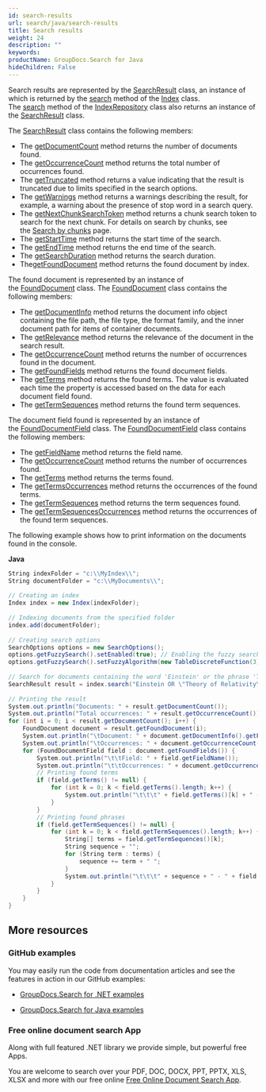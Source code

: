 ```yaml
---
id: search-results
url: search/java/search-results
title: Search results
weight: 24
description: ""
keywords: 
productName: GroupDocs.Search for Java
hideChildren: False
---
```

Search results are represented by the [SearchResult](https://apireference.groupdocs.com/search/java/com.groupdocs.search.results/SearchResult) class, an instance of which is returned by the [search](https://apireference.groupdocs.com/search/java/com.groupdocs.search/Index#search(java.lang.String)) method of the [Index](https://apireference.groupdocs.com/search/java/com.groupdocs.search/Index) class. The [search](https://apireference.groupdocs.com/search/java/com.groupdocs.search/IndexRepository#search(java.lang.String)) method of the [IndexRepository](https://apireference.groupdocs.com/search/java/com.groupdocs.search/IndexRepository) class also returns an instance of the [SearchResult](https://apireference.groupdocs.com/search/java/com.groupdocs.search.results/SearchResult) class.

The [SearchResult](https://apireference.groupdocs.com/search/java/com.groupdocs.search.results/SearchResult) class contains the following members:

*   The [getDocumentCount](https://apireference.groupdocs.com/search/java/com.groupdocs.search.results/SearchResult#getDocumentCount()) method returns the number of documents found.
*   The [getOccurrenceCount](https://apireference.groupdocs.com/search/java/com.groupdocs.search.results/SearchResult#getOccurrenceCount()) method returns the total number of occurrences found.
*   The [getTruncated](https://apireference.groupdocs.com/search/java/com.groupdocs.search.results/SearchResult#getTruncated()) method returns a value indicating that the result is truncated due to limits specified in the search options.
*   The [getWarnings](https://apireference.groupdocs.com/search/java/com.groupdocs.search.results/SearchResult#getWarnings()) method returns a warnings describing the result, for example, a warning about the presence of stop word in a search query.
*   The [getNextChunkSearchToken](https://apireference.groupdocs.com/search/java/com.groupdocs.search.results/SearchResult#getNextChunkSearchToken()) method returns a chunk search token to search for the next chunk. For details on search by chunks, see the [Search by chunks](Search%2Bby%2Bchunks.html) page.
*   The [getStartTime](https://apireference.groupdocs.com/search/java/com.groupdocs.search.results/SearchResult#getStartTime()) method returns the start time of the search.
*   The [getEndTime](https://apireference.groupdocs.com/search/java/com.groupdocs.search.results/SearchResult#getEndTime()) method returns the end time of the search.
*   The [getSearchDuration](https://apireference.groupdocs.com/search/java/com.groupdocs.search.results/SearchResult#getSearchDuration()) method returns the search duration.
*   The[getFoundDocument](https://apireference.groupdocs.com/search/java/com.groupdocs.search.results/SearchResult#getFoundDocument(int)) method returns the found document by index.

The found document is represented by an instance of the [FoundDocument](https://apireference.groupdocs.com/search/java/com.groupdocs.search.results/FoundDocument) class. The [FoundDocument](https://apireference.groupdocs.com/search/java/com.groupdocs.search.results/FoundDocument) class contains the following members:

*   The [getDocumentInfo](https://apireference.groupdocs.com/search/java/com.groupdocs.search.results/FoundDocument#getDocumentInfo()) method returns the document info object containing the file path, the file type, the format family, and the inner document path for items of container documents.
*   The [getRelevance](https://apireference.groupdocs.com/search/java/com.groupdocs.search.results/FoundDocument#getRelevance()) method returns the relevance of the document in the search result.
*   The [getOccurrenceCount](https://apireference.groupdocs.com/search/java/com.groupdocs.search.results/FoundDocument#getOccurrenceCount()) method returns the number of occurrences found in the document.
*   The [getFoundFields](https://apireference.groupdocs.com/search/java/com.groupdocs.search.results/FoundDocument#getFoundFields()) method returns the found document fields.
*   The [getTerms](https://apireference.groupdocs.com/search/java/com.groupdocs.search.results/FoundDocument#getTerms()) method returns the found terms. The value is evaluated each time the property is accessed based on the data for each document field found.
*   The [getTermSequences](https://apireference.groupdocs.com/search/java/com.groupdocs.search.results/FoundDocument#getTermSequences()) method returns the found term sequences.

The document field found is represented by an instance of the [FoundDocumentField](https://apireference.groupdocs.com/search/java/com.groupdocs.search.results/FoundDocumentField) class. The [FoundDocumentField](https://apireference.groupdocs.com/search/java/com.groupdocs.search.results/FoundDocumentField) class contains the following members:

*   The [getFieldName](https://apireference.groupdocs.com/search/java/com.groupdocs.search.results/FoundDocumentField#getFieldName()) method returns the field name.
*   The [getOccurrenceCount](https://apireference.groupdocs.com/search/java/com.groupdocs.search.results/FoundDocumentField#getOccurrenceCount()) method returns the number of occurrences found.
*   The [getTerms](https://apireference.groupdocs.com/search/java/com.groupdocs.search.results/FoundDocumentField#getTerms()) method returns the terms found.
*   The [getTermsOccurrences](https://apireference.groupdocs.com/search/java/com.groupdocs.search.results/FoundDocumentField#getTermsOccurrences()) method returns the occurrences of the found terms.
*   The [getTermSequences](https://apireference.groupdocs.com/search/java/com.groupdocs.search.results/FoundDocumentField#getTermSequences()) method returns the term sequences found.
*   The [getTermSequencesOccurrences](https://apireference.groupdocs.com/search/java/com.groupdocs.search.results/FoundDocumentField#getTermSequencesOccurrences()) method returns the occurrences of the found term sequences.

The following example shows how to print information on the documents found in the console.

**Java**

```csharp
String indexFolder = "c:\\MyIndex\\";
String documentFolder = "c:\\MyDocuments\\";
 
// Creating an index
Index index = new Index(indexFolder);
 
// Indexing documents from the specified folder
index.add(documentFolder);
 
// Creating search options
SearchOptions options = new SearchOptions();
options.getFuzzySearch().setEnabled(true); // Enabling the fuzzy search
options.getFuzzySearch().setFuzzyAlgorithm(new TableDiscreteFunction(3)); // Setting the maximum number of differences to 3
 
// Search for documents containing the word 'Einstein' or the phrase 'Theory of Relativity'
SearchResult result = index.search("Einstein OR \"Theory of Relativity\"", options);
 
// Printing the result
System.out.println("Documents: " + result.getDocumentCount());
System.out.println("Total occurrences: " + result.getOccurrenceCount());
for (int i = 0; i < result.getDocumentCount(); i++) {
    FoundDocument document = result.getFoundDocument(i);
    System.out.println("\tDocument: " + document.getDocumentInfo().getFilePath());
    System.out.println("\tOccurrences: " + document.getOccurrenceCount());
    for (FoundDocumentField field : document.getFoundFields()) {
        System.out.println("\t\tField: " + field.getFieldName());
        System.out.println("\t\tOccurrences: " + document.getOccurrenceCount());
        // Printing found terms
        if (field.getTerms() != null) {
            for (int k = 0; k < field.getTerms().length; k++) {
                System.out.println("\t\t\t" + field.getTerms()[k] + " - " + field.getTermsOccurrences()[k]);
            }
        }
        // Printing found phrases
        if (field.getTermSequences() != null) {
            for (int k = 0; k < field.getTermSequences().length; k++) {
                String[] terms = field.getTermSequences()[k];
                String sequence = "";
                for (String term : terms) {
                    sequence += term + " ";
                }
                System.out.println("\t\t\t" + sequence + " - " + field.getTermSequencesOccurrences()[k]);
            }
        }
    }
}
```

## More resources

### GitHub examples

You may easily run the code from documentation articles and see the features in action in our GitHub examples:

*   [GroupDocs.Search for .NET examples](https://github.com/groupdocs-search/GroupDocs.Search-for-.NET)
    
*   [GroupDocs.Search for Java examples](https://github.com/groupdocs-search/GroupDocs.Search-for-Java)
    

### Free online document search App

Along with full featured .NET library we provide simple, but powerful free Apps.

You are welcome to search over your PDF, DOC, DOCX, PPT, PPTX, XLS, XLSX and more with our free online [Free Online Document Search App](https://products.groupdocs.app/search).
